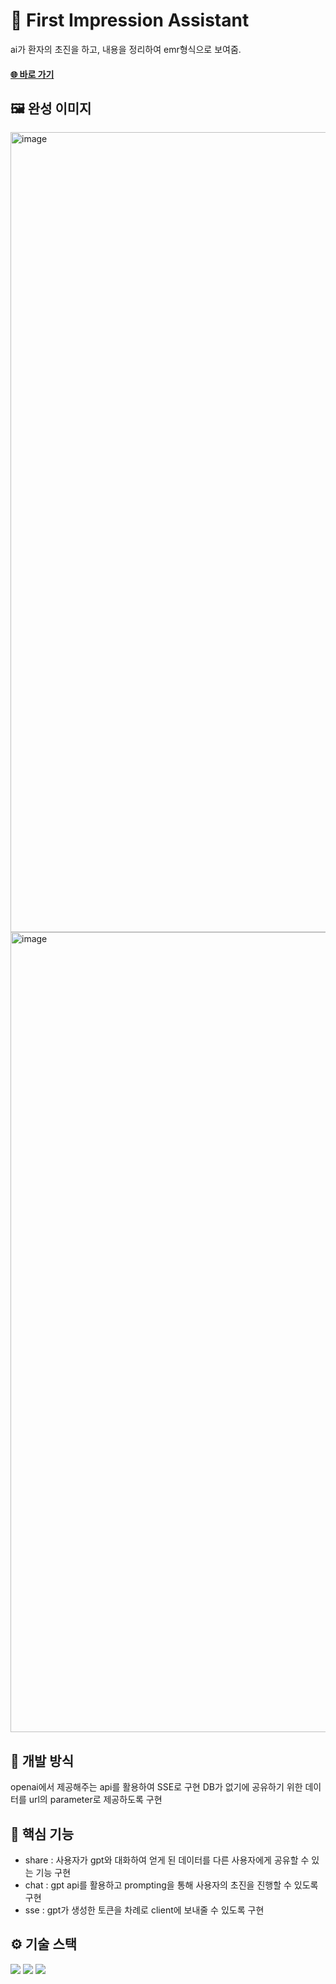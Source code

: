 # 🤖 First Impression Assistant 

ai가 환자의 초진을 하고, 내용을 정리하여 emr형식으로 보여줌.

#### <a href="https://first-impression-assistant.vercel.app">🌐 바로 가기</a>

## 🖼️ 완성 이미지
<img width="1280" alt="image" src="https://github.com/sleepwind99/first_impression_assistant/blob/main/public/images/%EB%A9%94%EC%9D%B8%20%ED%8E%98%EC%9D%B4%EC%A7%80.png?raw=true">
<img width="1280" alt="image" src="https://github.com/sleepwind99/first_impression_assistant/blob/main/public/images/%EA%B2%B0%EA%B3%BC%20table.png?raw=true">

## 🔄️ 개발 방식

openai에서 제공해주는 api를 활용하여 SSE로 구현
DB가 없기에 공유하기 위한 데이터를 url의 parameter로 제공하도록 구현

## 🔔 핵심 기능

- share : 사용자가 gpt와 대화하여 얻게 된 데이터를 다른 사용자에게 공유할 수 있는 기능 구현
- chat : gpt api를 활용하고 prompting을 통해 사용자의 초진을 진행할 수 있도록 구현
- sse : gpt가 생성한 토큰을 차례로 client에 보내줄 수 있도록 구현

## ⚙️ 기술 스택

<img src="https://img.shields.io/badge/typescript-3178C6?style=for-the-badge&logo=typescript&logoColor=white">
<img src="https://img.shields.io/badge/next.js-000000?style=for-the-badge&logo=nextdotjs&logoColor=white">
<img src="https://img.shields.io/badge/tailwindcss-06B6D4?style=for-the-badge&logo=tailwindcss&logoColor=white">
